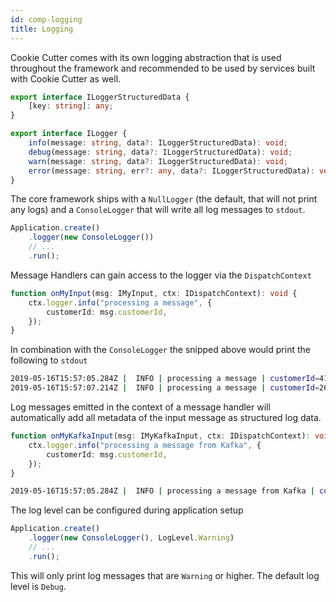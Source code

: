 ```yaml
---
id: comp-logging
title: Logging
---
```


Cookie Cutter comes with its own logging abstraction that is used throughout the framework and recommended to be used by services built with Cookie Cutter as well.

```typescript
export interface ILoggerStructuredData {
    [key: string]: any;
}

export interface ILogger {
    info(message: string, data?: ILoggerStructuredData): void;
    debug(message: string, data?: ILoggerStructuredData): void;
    warn(message: string, data?: ILoggerStructuredData): void;
    error(message: string, err?: any, data?: ILoggerStructuredData): void;
}
```

The core framework ships with a `NullLogger` (the default, that will not print any logs) and a `ConsoleLogger` that will write all log messages to `stdout`.

```typescript
Application.create()
    .logger(new ConsoleLogger())
    // ...
    .run();
```

Message Handlers can gain access to the logger via the `DispatchContext`

```typescript
function onMyInput(msg: IMyInput, ctx: IDispatchContext): void {
    ctx.logger.info("processing a message", {
        customerId: msg.customerId,
    });
}
```

In combination with the `ConsoleLogger` the snipped above would print the following to `stdout`

```bash
2019-05-16T15:57:05.284Z |  INFO | processing a message | customerId=4123
2019-05-16T15:57:07.214Z |  INFO | processing a message | customerId=2641
```

Log messages emitted in the context of a message handler will automatically add all metadata of the input message as structured log data.

```typescript
function onMyKafkaInput(msg: IMyKafkaInput, ctx: IDispatchContext): void {
    ctx.logger.info("processing a message from Kafka", {
        customerId: msg.customerId,
    });
}
```

```bash
2019-05-16T15:57:05.284Z |  INFO | processing a message from Kafka | customerId=4123 | topic=my-topic | partition=1 | offset=273471
```

The log level can be configured during application setup

```typescript
Application.create()
    .logger(new ConsoleLogger(), LogLevel.Warning)
    // ...
    .run();
```

This will only print log messages that are `Warning` or higher. The default log level is `Debug`.